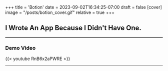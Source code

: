 +++
title = 'Botion'
date = 2023-09-02T16:34:25-07:00
draft = false
[cover]
    image = "/posts/botion_cover.gif"
    relative = true
+++

## I Wrote An App Because I Didn't Have One. 

---

### Demo Video

{{< youtube RnB6x2aPWRE >}}

---
